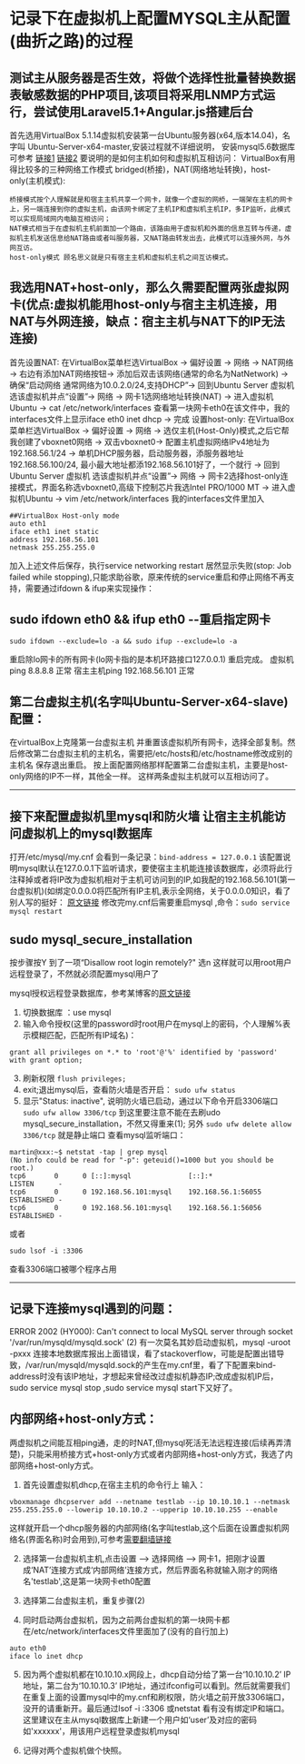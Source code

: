 # 记录下在虚拟机上配置MYSQL主从配置(曲折之路)的过程

## 测试主从服务器是否生效，将做个选择性批量替换数据表敏感数据的PHP项目,该项目将采用LNMP方式运行，尝试使用Laravel5.1+Angular.js搭建后台
  首先选用VirtualBox 5.1.14虚拟机安装第一台Ubuntu服务器(x64,版本14.04)，名字叫 Ubuntu-Server-x64-master,安装过程就不详细说明，
  安装mysql5.6数据库可参考
[链接1](https://www.digitalocean.com/community/tutorials/how-to-install-mysql-on-ubuntu-14-04)
[链接2](http://blog.chinaunix.net/uid-23284114-id-5520029.html)
  要说明的是如何主机如何和虚拟机互相访问：
  VirtualBox有用得比较多的三种网络工作模式 bridged(桥接)，NAT(网络地址转换)，host-only(主机模式):
                                   
    桥接模式按个人理解就是和宿主主机共享一个网卡，就像一个虚拟的网桥，一端架在主机的网卡上，另一端连接到你的虚拟主机，由该网卡绑定了主机IP和虚拟机主机IP，多IP监听，此模式可以实现局域网内电脑互相访问；
    NAT模式相当于在虚拟机主机前面加一个路由，该路由用于虚拟机和外面的信息互转与传递，虚拟机主机发送信息给NAT路由或者叫服务器，又NAT路由转发出去，此模式可以连接外网，与外网互访。
    host-only模式 顾名思义就是只有宿主主机和虚拟机主机之间互访模式。


## 我选用NAT+host-only，那么久需要配置两张虚拟网卡(优点:虚拟机能用host-only与宿主主机连接，用NAT与外网连接，缺点：宿主主机与NAT下的IP无法连接)
首先设置NAT: 在VirtualBox菜单栏选VirtualBox -> 偏好设置 ->  网络 -> NAT网络 -> 右边有添加NAT网络按钮-> 添加后双击该网络(通常的命名为NatNetwork) -> 确保“启动网络  通常网络为10.0.2.0/24,支持DHCP”->  回到Ubuntu Server 虚拟机 选该虚拟机并点“设置”-> 网络 -> 网卡1选网络地址转换(NAT) -> 进入虚拟机Ubuntu ->  cat /etc/network/interfaces 查看第一块网卡eth0在该文件中，我的interfaces文件上显示iface eth0 inet dhcp -> 完成
设置host-only: 在VirtualBox菜单栏选VirtualBox -> 偏好设置 ->  网络 -> 选仅主机(Host-Only)模式,之后它帮我创建了vboxnet0网络 -> 双击vboxnet0-> 配置主机虚拟网络IPv4地址为192.168.56.1/24 -> 单机DHCP服务器，启动服务器，添服务器地址192.168.56.100/24, 最小最大地址都添192.168.56.101好了，一个就行 -> 回到Ubuntu Server 虚拟机 选该虚拟机并点“设置”-> 网络 -> 网卡2选择host-only连接模式，界面名称选vboxnet0,高级下控制芯片我选Intel PRO/1000 MT -> 进入虚拟机Ubuntu ->  vim /etc/network/interfaces 我的interfaces文件里加入
```
##VirtualBox Host-only mode
auto eth1
iface eth1 inet static
address 192.168.56.101
netmask 255.255.255.0
```

加入上述文件后保存，执行service  networking restart 居然显示失败(stop: Job failed while stopping),只能求助谷歌，原来传统的service重启和停止网络不再支持，需要通过ifdown & ifup来实现操作：
## sudo ifdown eth0 && ifup eth0 --重启指定网卡
```
sudo ifdown --exclude=lo -a && sudo ifup --exclude=lo -a 
```
重启除lo网卡的所有网卡(lo网卡指的是本机环路接口127.0.0.1)
重启完成。
虚拟机ping 8.8.8.8 正常
宿主主机ping 192.168.56.101 正常

## 第二台虚拟主机(名字叫Ubuntu-Server-x64-slave)配置：
在virtualBox上克隆第一台虚拟主机 并重置该虚拟机所有网卡，选择全部复制。然后修改第二台虚拟主机的主机名，需要把/etc/hosts和/etc/hostname修改成别的主机名 保存退出重启。
按上面配置网络那样配置第二台虚拟主机，主要是host-only网络的IP不一样，其他全一样。
这样两条虚拟主机就可以互相访问了。

___

## 接下来配置虚拟机里mysql和防火墙 让宿主主机能访问虚拟机上的mysql数据库
打开/etc/mysql/my.cnf
会看到一条记录：`bind-address = 127.0.0.1` 
该配置说明mysql默认在127.0.0.1下监听请求，要使宿主主机能连接该数据库，必须将此行注释掉或者将IP改为虚拟机相对于主机可访问到的IP,如我配的192.168.56.101(第一台虚拟机)(如绑定0.0.0.0将匹配所有IP主机,表示全网络，关于0.0.0.0知识，看了别人写的挺好：
[原文链接](http://liuzhigong.blog.163.com/blog/static/17827237520114207278610/)
修改完my.cnf后需要重启mysql ,命令：`sudo service mysql restart`

## sudo mysql_secure_installation
按步骤按Y 到了一项“Disallow root login remotely?" 选n
这样就可以用root用户远程登录了，不然就必须配置mysql用户了

mysql授权远程登录数据库，参考某博客的[原文链接](https://my.oschina.net/zzq911013/blog/724036)
1. 切换数据库 ：use mysql
2. 输入命令授权(这里的password时root用户在mysql上的密码，个人理解%表示模糊匹配，匹配所有IP域名)：
```
grant all privileges on *.* to 'root'@'%' identified by 'password' with grant option;
```
3. 刷新权限 `flush privileges;`
4. exit;退出mysql后，查看防火墙是否开启：
   `sudo ufw status`
5. 显示"Status: inactive", 说明防火墙已启动，通过以下命令开启3306端口
`sudo ufw allow 3306/tcp`
到这里要注意不能在去刷udo mysql_secure_installation，不然又得重来(1);
另外 `sudo ufw delete allow 3306/tcp` 就是静止端口
查看mysql监听端口：
```
martin@xxx:~$ netstat -tap | grep mysql
(No info could be read for "-p": geteuid()=1000 but you should be root.)
tcp6       0      0 [::]:mysql              [::]:*                  LISTEN      -
tcp6       0      0 192.168.56.101:mysql    192.168.56.1:56055      ESTABLISHED -
tcp6       0      0 192.168.56.101:mysql    192.168.56.1:56056      ESTABLISHED -
```
或者
```
sudo lsof -i :3306
```
查看3306端口被哪个程序占用

___

## 记录下连接mysql遇到的问题：
ERROR 2002 (HY000): Can't connect to local MySQL server through socket '/var/run/mysqld/mysqld.sock' (2)
有一次莫名其妙启动虚拟机，mysql -uroot -pxxx 连接本地数据库报出上面错误，看了stackoverflow，可能是配置出错导致，/var/run/mysqld/mysqld.sock的产生在my.cnf里，看了下配置来bind-address时没有该IP地址，才想起来曾经改过虚拟机静态IP;改成虚拟机IP后，
sudo service mysql stop ,sudo service mysql start下又好了。

##  内部网络+host-only方式：
两虚拟机之间能互相ping通，走的时NAT,但mysql死活无法远程连接(后续再弄清楚)，只能采用桥接方式+host-only方式或者内部网络+host-only方式，我选了内部网络+host-only方式。
1. 首先设置虚拟机dhcp,在宿主主机的命令行上 输入：
```
vboxmanage dhcpserver add --netname testlab --ip 10.10.10.1 --netmask 255.255.255.0 --lowerip 10.10.10.2 --upperip 10.10.10.255 --enable
```
这样就开启一个dhcp服务器的内部网络(名字叫testlab,这个后面在设置虚拟机网络名(界面名称)时会用到),可参考[需要翻墙链接](http://askubuntu.com/questions/623583/how-can-i-setup-an-internal-network-with-virtualbox-ubuntu-14-04)

2. 选择第一台虚拟机主机,点击设置 --> 选择网络 --> 网卡1，把刚才设置成‘NAT’连接方式成‘内部网络’连接方式，然后界面名称就输入刚才的网络名'testlab',这是第一块网卡eth0配置

3. 选择第二台虚拟主机，重复步骤(2)

4. 同时启动两台虚拟机，因为之前两台虚拟机的第一块网卡都在/etc/network/interfaces文件里面加了(没有的自行加上)
```
auto eth0 
iface lo inet dhcp
```
5. 因为两个虚拟机都在10.10.10.x网段上，dhcp自动分给了第一台‘10.10.10.2’ IP地址，第二台为‘10.10.10.3’ IP地址，通过ifconfig可以看到。然后就需要我们在重复上面的设置mysql中的my.cnf和刷权限，防火墙之前开放3306端口，没开的请重新开。最后通过lsof -i :3306 或netstat 看有没有绑定IP和端口。
这里建议在主从mysql数据库上新建一个用户如‘user’及对应的密码如'xxxxxx'，用该用户远程登录虚拟机mysql

6. 记得对两个虚拟机做个快照。






